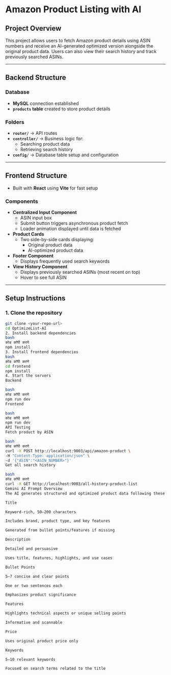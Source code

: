 # Amazon Product Listing with AI

## Project Overview
This project allows users to fetch Amazon product details using ASIN numbers and receive an AI-generated optimized version alongside the original product data. Users can also view their search history and track previously searched ASINs.

---

## Backend Structure

### Database
- **MySQL** connection established
- **`products` table** created to store product details

### Folders
- **`router/`** → API routes
- **`controller/`** → Business logic for:
  - Searching product data
  - Retrieving search history
- **`config/`** → Database table setup and configuration

---

## Frontend Structure
- Built with **React** using **Vite** for fast setup

### Components
- **Centralized Input Component**
  - ASIN input box
  - Submit button triggers asynchronous product fetch
  - Loader animation displayed until data is fetched
- **Product Cards**
  - Two side-by-side cards displaying:
    - Original product data
    - AI-optimized product data
- **Footer Component**
  - Displays frequently used search keywords
- **View History Component**
  - Displays previously searched ASINs (most recent on top)
  - Hover to see full ASIN

---

## Setup Instructions

### 1. Clone the repository
```bash
git clone <your-repo-url>
cd OptimizeList-AI
2. Install backend dependencies
bash
कोड कॉपी करणे
npm install
3. Install frontend dependencies
bash
कोड कॉपी करणे
cd frontend
npm install
4. Start the servers
Backend

bash
कोड कॉपी करणे
npm run dev
Frontend

bash
कोड कॉपी करणे
npm run dev
API Testing
Fetch product by ASIN

bash
कोड कॉपी करणे
curl -X POST http://localhost:9003/api/amazon-product \
-H "Content-Type: application/json" \
-d '{"ASIN":"<ASIN_NUMBER>"}'
Get all search history

bash
कोड कॉपी करणे
curl -X GET http://localhost:9003/all-history-product-list
Gemini AI Prompt Overview
The AI generates structured and optimized product data following these rules:

Title

Keyword-rich, 50–200 characters

Includes brand, product type, and key features

Generated from bullet points/features if missing

Description

Detailed and persuasive

Uses title, features, highlights, and use cases

Bullet Points

5–7 concise and clear points

One or two sentences each

Emphasizes product significance

Features

Highlights technical aspects or unique selling points

Informative and scannable

Price

Uses original product price only

Keywords

5–10 relevant keywords

Focused on search terms related to the title
